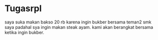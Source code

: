 # Tugasrpl
saya suka makan bakso 20 rb karena ingin bukber bersama teman2 smk saya
padahal sya ingin makan steak ayam.
kami akan berangkat bersama ketika ingin bukber.

